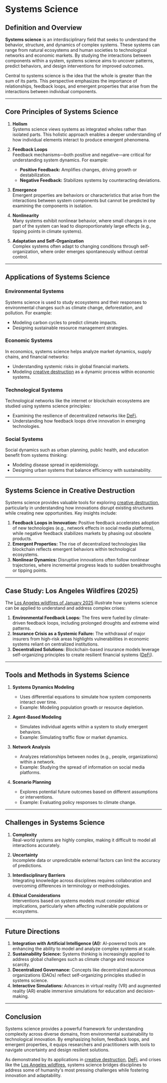 # Systems Science

## Definition and Overview

**Systems science** is an interdisciplinary field that seeks to understand the behavior, structure, and dynamics of complex systems. These systems can range from natural ecosystems and human societies to technological networks and economic markets. By studying the interactions between components within a system, systems science aims to uncover patterns, predict behaviors, and design interventions for improved outcomes.

Central to systems science is the idea that the whole is greater than the sum of its parts. This perspective emphasizes the importance of relationships, feedback loops, and emergent properties that arise from the interactions between individual components.

---

## Core Principles of Systems Science

1. **Holism**  
   Systems science views systems as integrated wholes rather than isolated parts. This holistic approach enables a deeper understanding of how individual elements interact to produce emergent phenomena.

2. **Feedback Loops**  
   Feedback mechanisms—both positive and negative—are critical for understanding system dynamics. For example:
   - **Positive Feedback:** Amplifies changes, driving growth or destabilization.
   - **Negative Feedback:** Stabilizes systems by counteracting deviations.

3. **Emergence**  
   Emergent properties are behaviors or characteristics that arise from the interactions between system components but cannot be predicted by examining the components in isolation.

4. **Nonlinearity**  
   Many systems exhibit nonlinear behavior, where small changes in one part of the system can lead to disproportionately large effects (e.g., tipping points in climate systems).

5. **Adaptation and Self-Organization**  
   Complex systems often adapt to changing conditions through self-organization, where order emerges spontaneously without central control.

---

## Applications of Systems Science

### Environmental Systems
Systems science is used to study ecosystems and their responses to environmental changes such as climate change, deforestation, and pollution. For example:
- Modeling carbon cycles to predict climate impacts.
- Designing sustainable resource management strategies.

### Economic Systems
In economics, systems science helps analyze market dynamics, supply chains, and financial networks:
- Understanding systemic risks in global financial markets.
- Modeling [creative destruction](/literary_products/joes_notes/CREATIVE_DESTRUCTION.md) as a dynamic process within economic systems.

### Technological Systems
Technological networks like the internet or blockchain ecosystems are studied using systems science principles:
- Examining the resilience of decentralized networks like [DeFi](/literary_products/joes_notes/DEFI.md).
- Understanding how feedback loops drive innovation in emerging technologies.

### Social Systems
Social dynamics such as urban planning, public health, and education benefit from systems thinking:
- Modeling disease spread in epidemiology.
- Designing urban systems that balance efficiency with sustainability.

---

## Systems Science in Creative Destruction

Systems science provides valuable tools for exploring [creative destruction](/literary_products/joes_notes/CREATIVE_DESTRUCTION.md), particularly in understanding how innovations disrupt existing structures while creating new opportunities. Key insights include:
1. **Feedback Loops in Innovation:** Positive feedback accelerates adoption of new technologies (e.g., network effects in social media platforms), while negative feedback stabilizes markets by phasing out obsolete products.
2. **Emergent Properties:** The rise of decentralized technologies like blockchain reflects emergent behaviors within technological ecosystems.
3. **Nonlinear Dynamics:** Disruptive innovations often follow nonlinear trajectories, where incremental progress leads to sudden breakthroughs or tipping points.

---

## Case Study: Los Angeles Wildfires (2025)

The [Los Angeles wildfires of January 2025](/literary_products/joes_notes/LOS_ANGELES_WILDFIRES_2025.md) illustrate how systems science can be applied to understand and address complex crises:
1. **Environmental Feedback Loops:** The fires were fueled by climate-driven feedback loops, including prolonged droughts and extreme wind patterns.
2. **Insurance Crisis as a Systemic Failure:** The withdrawal of major insurers from high-risk areas highlights vulnerabilities in economic systems reliant on centralized institutions.
3. **Decentralized Solutions:** Blockchain-based insurance models leverage self-organizing principles to create resilient financial systems ([DeFi](/literary_products/joes_notes/DEFI.md)).

---

## Tools and Methods in Systems Science

1. **Systems Dynamics Modeling**
   - Uses differential equations to simulate how system components interact over time.
   - Example: Modeling population growth or resource depletion.

2. **Agent-Based Modeling**
   - Simulates individual agents within a system to study emergent behaviors.
   - Example: Simulating traffic flow or market dynamics.

3. **Network Analysis**
   - Analyzes relationships between nodes (e.g., people, organizations) within a network.
   - Example: Studying the spread of information on social media platforms.

4. **Scenario Planning**
   - Explores potential future outcomes based on different assumptions or interventions.
   - Example: Evaluating policy responses to climate change.

---

## Challenges in Systems Science

1. **Complexity**  
   Real-world systems are highly complex, making it difficult to model all interactions accurately.

2. **Uncertainty**  
   Incomplete data or unpredictable external factors can limit the accuracy of predictions.

3. **Interdisciplinary Barriers**  
   Integrating knowledge across disciplines requires collaboration and overcoming differences in terminology or methodologies.

4. **Ethical Considerations**  
   Interventions based on systems models must consider ethical implications, particularly when affecting vulnerable populations or ecosystems.

---

## Future Directions

1. **Integration with Artificial Intelligence (AI):** AI-powered tools are enhancing the ability to model and analyze complex systems at scale.
2. **Sustainability Science:** Systems thinking is increasingly applied to address global challenges such as climate change and resource scarcity.
3. **Decentralized Governance:** Concepts like decentralized autonomous organizations (DAOs) reflect self-organizing principles studied in systems science.
4. **Interactive Simulations:** Advances in virtual reality (VR) and augmented reality (AR) enable immersive simulations for education and decision-making.

---

## Conclusion

Systems science provides a powerful framework for understanding complexity across diverse domains, from environmental sustainability to technological innovation. By emphasizing holism, feedback loops, and emergent properties, it equips researchers and practitioners with tools to navigate uncertainty and design resilient solutions.

As demonstrated by its applications in [creative destruction](/literary_products/joes_notes/CREATIVE_DESTRUCTION.md), [DeFi](/literary_products/joes_notes/DEFI.md), and crises like the [Los Angeles wildfires](/literary_products/joes_notes/LOS_ANGELES_WILDFIRES_2025.md), systems science bridges disciplines to address some of humanity's most pressing challenges while fostering innovation and adaptability.
